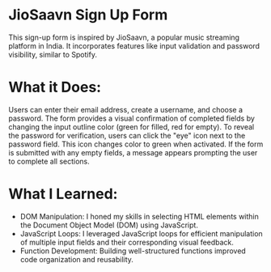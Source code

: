 # JioSaavn Sign Up Form
This sign-up form is inspired by JioSaavn, a popular music streaming platform in India. It incorporates features like input validation and password visibility, similar to Spotify.

# What it Does:

Users can enter their email address, create a username, and choose a password.
The form provides a visual confirmation of completed fields by changing the input outline color (green for filled, red for empty).
To reveal the password for verification, users can click the "eye" icon next to the password field. This icon changes color to green when activated.
If the form is submitted with any empty fields, a message appears prompting the user to complete all sections.

# What I Learned:

- DOM Manipulation: I honed my skills in selecting HTML elements within the Document Object Model (DOM) using JavaScript.
- JavaScript Loops: I leveraged JavaScript loops for efficient manipulation of multiple input fields and their corresponding visual feedback.
- Function Development: Building well-structured functions improved code organization and reusability.
